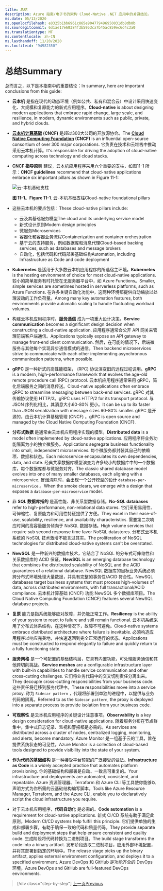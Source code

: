 ```yaml
---
title: 总结
description: Azure 指南/电子书的架构 Cloud-Native .NET 应用中的关键结论。
ms.date: 05/13/2020
ms.openlocfilehash: e0325b1bb6961c865e904779496950031db8db0b
ms.sourcegitcommit: 6d1ae17e60384f3b5953ca7b45ac859ec6d4c3a0
ms.translationtype: MT
ms.contentlocale: zh-CN
ms.lasthandoff: 11/20/2020
ms.locfileid: "94982350"
---
```

# <a name="summary"></a><span data-ttu-id="4cfbd-103">总结</span><span class="sxs-lookup"><span data-stu-id="4cfbd-103">Summary</span></span>

<span data-ttu-id="4cfbd-104">总而言之，以下是本指南中的重要结论：</span><span class="sxs-lookup"><span data-stu-id="4cfbd-104">In summary, here are important conclusions from this guide:</span></span>

- <span data-ttu-id="4cfbd-105">**云本机** 是指在现代的动态环境（例如公共、私有和混合云）中设计采用快速变化、大规模和复原能力的新式应用程序。</span><span class="sxs-lookup"><span data-stu-id="4cfbd-105">**Cloud-native** is about designing modern applications that embrace rapid change, large scale, and resilience, in modern, dynamic environments such as public, private, and hybrid clouds.</span></span>

- <span data-ttu-id="4cfbd-106">**[云本机计算基础](https://www.cncf.io/) (CNCF)** 是超过300大公司的开放源协会。</span><span class="sxs-lookup"><span data-stu-id="4cfbd-106">The **[Cloud Native Computing Foundation](https://www.cncf.io/) (CNCF)** is an influential open-source consortium of over 300 major corporations.</span></span> <span data-ttu-id="4cfbd-107">它负责在技术和云堆栈中推动采用云本机计算。</span><span class="sxs-lookup"><span data-stu-id="4cfbd-107">It's responsible for driving the adoption of cloud-native computing across technology and cloud stacks.</span></span>

- <span data-ttu-id="4cfbd-108">**CNCF 指导原则** 建议，云本机应用程序采用六个重要的支柱，如图11-1 所示：</span><span class="sxs-lookup"><span data-stu-id="4cfbd-108">**CNCF guidelines** recommend that cloud-native applications embrace six important pillars as shown in Figure 11-1:</span></span>

  ![云-本机基础支柱](./media/cloud-native-foundational-pillars.png)

  <span data-ttu-id="4cfbd-110">**图 11-1**。</span><span class="sxs-lookup"><span data-stu-id="4cfbd-110">**Figure 11-1**.</span></span> <span data-ttu-id="4cfbd-111">云-本机基础支柱</span><span class="sxs-lookup"><span data-stu-id="4cfbd-111">Cloud-native foundational pillars</span></span>

- <span data-ttu-id="4cfbd-112">这些云本机的要点包括：</span><span class="sxs-lookup"><span data-stu-id="4cfbd-112">These cloud-native pillars include:</span></span>
  - <span data-ttu-id="4cfbd-113">云及其基础服务模型</span><span class="sxs-lookup"><span data-stu-id="4cfbd-113">The cloud and its underlying service model</span></span>
  - <span data-ttu-id="4cfbd-114">新式设计原则</span><span class="sxs-lookup"><span data-stu-id="4cfbd-114">Modern design principles</span></span>
  - <span data-ttu-id="4cfbd-115">微服务</span><span class="sxs-lookup"><span data-stu-id="4cfbd-115">Microservices</span></span>
  - <span data-ttu-id="4cfbd-116">容器化和容器业务流程</span><span class="sxs-lookup"><span data-stu-id="4cfbd-116">Containerization and container orchestration</span></span>
  - <span data-ttu-id="4cfbd-117">基于云的支持服务，例如数据库和消息代理</span><span class="sxs-lookup"><span data-stu-id="4cfbd-117">Cloud-based backing services, such as databases and message brokers</span></span>
  - <span data-ttu-id="4cfbd-118">自动化，包括代码和代码部署基础结构</span><span class="sxs-lookup"><span data-stu-id="4cfbd-118">Automation, including Infrastructure as Code and code deployment</span></span>

- <span data-ttu-id="4cfbd-119">**Kubernetes** 是适用于大多数云本机应用程序的所选宿主环境。</span><span class="sxs-lookup"><span data-stu-id="4cfbd-119">**Kubernetes** is the hosting environment of choice for most cloud-native applications.</span></span> <span data-ttu-id="4cfbd-120">较小的简单服务有时托管在无服务器平台中，如 Azure Functions。</span><span class="sxs-lookup"><span data-stu-id="4cfbd-120">Smaller, simple services are sometimes hosted in serverless platforms, such as Azure Functions.</span></span> <span data-ttu-id="4cfbd-121">在许多关键自动化功能中，这两种环境都提供自动缩放以处理波动的工作负荷量。</span><span class="sxs-lookup"><span data-stu-id="4cfbd-121">Among many key automation features, both environments provide automatic scaling to handle fluctuating workload volumes.</span></span>

- <span data-ttu-id="4cfbd-122">构建云本机应用程序时，**服务通信** 成为一项重大设计决策。</span><span class="sxs-lookup"><span data-stu-id="4cfbd-122">**Service communication** becomes a significant design decision when constructing a cloud-native application.</span></span> <span data-ttu-id="4cfbd-123">应用程序通常会公开 API 网关来管理前端客户端通信。</span><span class="sxs-lookup"><span data-stu-id="4cfbd-123">Applications typically expose an API gateway to manage front-end client communication.</span></span> <span data-ttu-id="4cfbd-124">然后，在可能的情况下，后端微服务与其他每个实现异步通信模式的通信。</span><span class="sxs-lookup"><span data-stu-id="4cfbd-124">Then backend microservices strive to communicate with each other implementing asynchronous communication patterns, when possible.</span></span>

- <span data-ttu-id="4cfbd-125">**gRPC** 是一种新式的高性能框架， (RPC) 协议演变旧的远程过程调用。</span><span class="sxs-lookup"><span data-stu-id="4cfbd-125">**gRPC** is a modern, high-performance framework that evolves the age-old remote procedure call (RPC) protocol.</span></span> <span data-ttu-id="4cfbd-126">云本机应用程序通常采用 gRPC，简化后端服务之间的消息传送。</span><span class="sxs-lookup"><span data-stu-id="4cfbd-126">Cloud-native applications often embrace gRPC to streamline messaging between back-end services.</span></span> <span data-ttu-id="4cfbd-127">gRPC 对其传输协议使用 HTTP/2。</span><span class="sxs-lookup"><span data-stu-id="4cfbd-127">gRPC uses HTTP/2 for its transport protocol.</span></span> <span data-ttu-id="4cfbd-128">与 JSON 序列化相比，其消息大小60-80% 更小。</span><span class="sxs-lookup"><span data-stu-id="4cfbd-128">It can be up to 8x faster than JSON serialization with message sizes 60-80% smaller.</span></span> <span data-ttu-id="4cfbd-129">gRPC 是开源的，由云本机计算基础管理 (CNCF) 。</span><span class="sxs-lookup"><span data-stu-id="4cfbd-129">gRPC is open source and managed by the Cloud Native Computing Foundation (CNCF).</span></span>

- <span data-ttu-id="4cfbd-130">**分布式数据** 是通常由云本机应用程序实现的模型。</span><span class="sxs-lookup"><span data-stu-id="4cfbd-130">**Distributed data** is a model often implemented by cloud-native applications.</span></span> <span data-ttu-id="4cfbd-131">应用程序将业务功能隔离为小的独立微服务。</span><span class="sxs-lookup"><span data-stu-id="4cfbd-131">Applications segregate business functionality into small, independent microservices.</span></span> <span data-ttu-id="4cfbd-132">每个微服务都封装其自己的依赖项、数据和状态。</span><span class="sxs-lookup"><span data-stu-id="4cfbd-132">Each microservice encapsulates its own dependencies, data, and state.</span></span> <span data-ttu-id="4cfbd-133">经典共享数据库模型演变为许多较小的数据库中的一个数据库，每个数据库都与微服务对齐。</span><span class="sxs-lookup"><span data-stu-id="4cfbd-133">The classic shared database model evolves into one of many smaller databases, each aligning with a microservice.</span></span> <span data-ttu-id="4cfbd-134">冒烟清除时，会出现一个公开模型的设计 `database-per-microservice` 。</span><span class="sxs-lookup"><span data-stu-id="4cfbd-134">When the smoke clears, we emerge with a design that exposes a `database-per-microservice` model.</span></span>

- <span data-ttu-id="4cfbd-135">非 **SQL 数据库指的** 是高性能、非关系型数据存储。</span><span class="sxs-lookup"><span data-stu-id="4cfbd-135">**No-SQL databases** refer to high-performance, non-relational data stores.</span></span> <span data-ttu-id="4cfbd-136">它们采用易用性、可伸缩性、复原能力和可用性特征提供了方便。</span><span class="sxs-lookup"><span data-stu-id="4cfbd-136">They excel in their ease-of-use, scalability, resilience, and availability characteristics.</span></span> <span data-ttu-id="4cfbd-137">需要第二次响应时间的高容量服务倾向于 NoSQL 数据存储。</span><span class="sxs-lookup"><span data-stu-id="4cfbd-137">High volume services that require sub second response time favor NoSQL datastores.</span></span> <span data-ttu-id="4cfbd-138">分布式云本机系统的 NoSQL 技术激增不能言过其实。</span><span class="sxs-lookup"><span data-stu-id="4cfbd-138">The proliferation of NoSQL technologies for distributed cloud-native systems can't be overstated.</span></span>

- <span data-ttu-id="4cfbd-139">**NewSQL** 是一种新兴的数据库技术，它结合了 NoSQL 的分布式可伸缩性和关系数据库的 ACID 保证。</span><span class="sxs-lookup"><span data-stu-id="4cfbd-139">**NewSQL** is an emerging database technology that combines the distributed scalability of NoSQL and the ACID guarantees of a relational database.</span></span> <span data-ttu-id="4cfbd-140">NewSQL 数据库的目标业务系统必须跨分布式环境处理大量数据，并具有完整的事务性/ACID 符合性。</span><span class="sxs-lookup"><span data-stu-id="4cfbd-140">NewSQL databases target business systems that must process high-volumes of data, across distributed environments, with full transactional/ACID compliance.</span></span> <span data-ttu-id="4cfbd-141">云本机计算基础 (CNCF) 功能 NewSQL 多个数据库项目。</span><span class="sxs-lookup"><span data-stu-id="4cfbd-141">The Cloud Native Computing Foundation (CNCF) features several NewSQL database projects.</span></span>

- <span data-ttu-id="4cfbd-142">**复原** 能力是指系统能够应对故障，并仍能正常工作。</span><span class="sxs-lookup"><span data-stu-id="4cfbd-142">**Resiliency** is the ability of your system to react to failure and still remain functional.</span></span> <span data-ttu-id="4cfbd-143">云本机系统采用了分布式体系结构，在这种情况下，故障不可避免。</span><span class="sxs-lookup"><span data-stu-id="4cfbd-143">Cloud-native systems embrace distributed architecture where failure is inevitable.</span></span> <span data-ttu-id="4cfbd-144">必须构造应用程序以响应完美地，并快速返回到完全正常运行的状态。</span><span class="sxs-lookup"><span data-stu-id="4cfbd-144">Applications must be constructed to respond elegantly to failure and quickly return to a fully functioning state.</span></span>

- <span data-ttu-id="4cfbd-145">**服务网格** 是一个可配置的基础结构层，它具有内置功能，可处理服务通信和其他跨切削挑战。</span><span class="sxs-lookup"><span data-stu-id="4cfbd-145">**Service meshes** are a configurable infrastructure layer with built-in capabilities to handle service communication and other cross-cutting challenges.</span></span> <span data-ttu-id="4cfbd-146">它们将业务代码中的交叉切削责任分离出来。</span><span class="sxs-lookup"><span data-stu-id="4cfbd-146">They decouple cross-cutting responsibilities from your business code.</span></span> <span data-ttu-id="4cfbd-147">这些责任将迁移到服务代理中。</span><span class="sxs-lookup"><span data-stu-id="4cfbd-147">These responsibilities move into a service proxy.</span></span> <span data-ttu-id="4cfbd-148">称为 `Sidecar pattern` ，代理将部署到单独的进程中，以提供与业务代码的隔离。</span><span class="sxs-lookup"><span data-stu-id="4cfbd-148">Referred to as the `Sidecar pattern`, the proxy is deployed into a separate process to provide isolation from your business code.</span></span>

- <span data-ttu-id="4cfbd-149">**可观察性** 是云本机应用程序的关键设计注意事项。</span><span class="sxs-lookup"><span data-stu-id="4cfbd-149">**Observability** is a key design consideration for cloud-native applications.</span></span> <span data-ttu-id="4cfbd-150">随着服务分布在节点群集中，集中式日志记录、监视和警报都是必需的。</span><span class="sxs-lookup"><span data-stu-id="4cfbd-150">As services are distributed across a cluster of nodes, centralized logging, monitoring, and alerts, become mandatory.</span></span> <span data-ttu-id="4cfbd-151">Azure Monitor 是一组基于云的工具，旨在提供系统状态的可见性。</span><span class="sxs-lookup"><span data-stu-id="4cfbd-151">Azure Monitor is a collection of cloud-based tools designed to provide visibility into the state of your system.</span></span>

- <span data-ttu-id="4cfbd-152">**作为代码的基础结构** 是一种接受平台预配的广泛接受的做法。</span><span class="sxs-lookup"><span data-stu-id="4cfbd-152">**Infrastructure as Code** is a widely accepted practice that automates platform provisioning.</span></span> <span data-ttu-id="4cfbd-153">你的基础结构和部署是自动、一致且可重复的。</span><span class="sxs-lookup"><span data-stu-id="4cfbd-153">Your infrastructure and deployments are automated, consistent, and repeatable.</span></span> <span data-ttu-id="4cfbd-154">Azure 资源管理器、Terraform 和 Azure CLI 等工具使你能够以声明方式为你所需的云基础结构编写脚本。</span><span class="sxs-lookup"><span data-stu-id="4cfbd-154">Tools like Azure Resource Manager, Terraform, and the Azure CLI, enable you to declaratively script the cloud infrastructure you require.</span></span>

- <span data-ttu-id="4cfbd-155">对于云本机应用程序，**代码自动化** 是必需的。</span><span class="sxs-lookup"><span data-stu-id="4cfbd-155">**Code automation** is a requirement for cloud-native applications.</span></span> <span data-ttu-id="4cfbd-156">新式 CI/CD 系统有助于满足此原则。</span><span class="sxs-lookup"><span data-stu-id="4cfbd-156">Modern CI/CD systems help fulfill this principle.</span></span> <span data-ttu-id="4cfbd-157">它们提供单独的生成和部署步骤，有助于确保一致的代码和质量代码。</span><span class="sxs-lookup"><span data-stu-id="4cfbd-157">They provide separate build and deployment steps that help ensure consistent and quality code.</span></span> <span data-ttu-id="4cfbd-158">生成阶段将代码转换为二进制项目。</span><span class="sxs-lookup"><span data-stu-id="4cfbd-158">The build stage transforms the code into a binary artifact.</span></span> <span data-ttu-id="4cfbd-159">发布阶段选取二进制项目，应用外部环境配置，并将其部署到指定的环境中。</span><span class="sxs-lookup"><span data-stu-id="4cfbd-159">The release stage picks up the binary artifact, applies external environment configuration, and deploys it to a specified environment.</span></span> <span data-ttu-id="4cfbd-160">Azure DevOps 和 GitHub 是功能齐全的 DevOps 环境。</span><span class="sxs-lookup"><span data-stu-id="4cfbd-160">Azure DevOps and GitHub are full-featured DevOps environments.</span></span>

>[!div class="step-by-step"]
>[<span data-ttu-id="4cfbd-161">上一页</span><span class="sxs-lookup"><span data-stu-id="4cfbd-161">Previous</span></span>](application-bundles.md)

